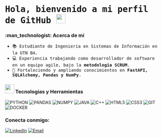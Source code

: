 <h1> <samp> Hola, bienvenido a mi perfil de GitHub <img src="https://raw.githubusercontent.com/verma-anushka/verma-anushka/master/gifs/wave.gif" width="30px"></h4></h1>

<h3> :man_technologist: Acerca de mí </h3>

- <samp> 📚 Estudiante de Ingeniería en Sistemas de Información en la UTN BA.
- <samp> 💻 Experiencia trabajando como desarrollador de software en un equipo agile, bajo la <b>metodologia SCRUM</b>.
- <samp> 🌱 Fortaleciendo y ampliando conocimientos en <b>FastAPI, SQLAlchemy, Pandas y NumPy</b>.

<h3><img src="https://media.giphy.com/media/WUlplcMpOCEmTGBtBW/giphy.gif" width="30"> Tecnologias y Herramientas</h3>

![PYTHON](http://img.shields.io/badge/-PYTHON-000000?style=for-the-badge&logo=python)
![PANDAS](https://img.shields.io/badge/Pandas-000000?style=for-the-badge&logo=Pandas&logoColor=FFF)
![NUMPY](https://img.shields.io/badge/NUMPY-000000?style=for-the-badge&logo=Numpy&logoColor=013243)
![JAVA](https://img.shields.io/badge/JDK%20JAVA-000000?style=for-the-badge&logo=OpenJDK)
![C++](https://img.shields.io/badge/C%2B%2B-000000?style=for-the-badge&logo=C%2B%2B&logoColor=%2300599C)
![HTML5](https://img.shields.io/badge/HTML5-000000?style=for-the-badge&logo=HTML5)
![CSS3](https://img.shields.io/badge/CSS3-000000?style=for-the-badge&logo=css3&logoColor=1572B6)
![GIT](https://img.shields.io/badge/-git-000000?style=for-the-badge&logo=Git)
![DOCKER](https://img.shields.io/badge/-docker-000000?style=for-the-badge&logo=Docker)

<h3> Conecta conmigo:</h3>
<p>
  <a href="https://www.linkedin.com/in/josueluque/"> <img alt="LinkedIn" src="https://img.shields.io/badge/LinkedIn-Josu%C3%A9_Luque-3776AB?logo=LinkedIn"></a>
  <a href="mailto:jluqueherbas@gmail.com"><img alt="Email" src="https://img.shields.io/badge/Email-jluqueherbas%40gmail.com-3776AB?logo=gmail&logoColor=D12228"></a>
</p>
